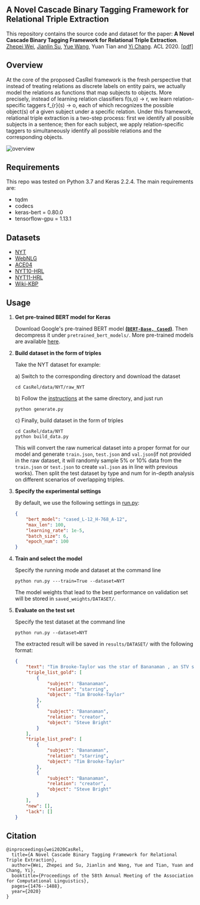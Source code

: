 ## A Novel Cascade Binary Tagging Framework for Relational Triple Extraction

This repository contains the source code and dataset for the paper: **A Novel Cascade Binary Tagging Framework for Relational Triple Extraction**. [Zhepei Wei](https://weizhepei.com/), [Jianlin Su](https://spaces.ac.cn/), [Yue Wang](https://ils.unc.edu/~wangyue/), Yuan Tian and [Yi Chang](http://yichang-cs.com/). ACL 2020. [[pdf]](https://arxiv.org/abs/1909.03227)


## Overview

At the core of the proposed CasRel framework is the fresh perspective that instead of treating relations as discrete labels on entity pairs, we actually model the relations as functions that map subjects to objects. More precisely, instead of learning relation classifiers f(s,o) -> r, we learn relation-specific taggers f_{r}(s) -> o, each of which recognizes the possible object(s) of a given subject under a specific relation. Under this framework, relational triple extraction is a two-step process: first we identify all possible subjects in a sentence; then for each subject, we apply relation-specific taggers to simultaneously identify all possible relations and the corresponding objects.

![overview](https://weizhepei.com/images/HBT_overview.png)


## Requirements

This repo was tested on Python 3.7 and Keras 2.2.4. The main requirements are:

- tqdm
- codecs
- keras-bert = 0.80.0
- tensorflow-gpu = 1.13.1

## Datasets

- [NYT](https://github.com/weizhepei/CasRel/tree/master/data/NYT)
- [WebNLG](https://github.com/weizhepei/CasRel/tree/master/data/WebNLG)
- [ACE04](https://github.com/weizhepei/CasRel/tree/master/data/ACE04)
- [NYT10-HRL](https://github.com/weizhepei/CasRel/tree/master/data/NYT10-HRL)
- [NYT11-HRL](https://github.com/weizhepei/CasRel/tree/master/data/NYT11-HRL)
- [Wiki-KBP](https://github.com/weizhepei/CasRel/tree/master/data/Wiki-KBP)

## Usage

1. **Get pre-trained BERT model for Keras**

   Download Google's pre-trained BERT model **[(`BERT-Base, Cased`)](https://storage.googleapis.com/bert_models/2018_10_18/cased_L-12_H-768_A-12.zip)**. Then decompress it under `pretrained_bert_models/`. More pre-trained models are available [here](https://github.com/google-research/bert#pre-trained-models).

2. **Build dataset in the form of triples**

   Take the NYT dataset for example: 

   a) Switch to the corresponding directory and download the dataset 

   ```shell
   cd CasRel/data/NYT/raw_NYT
   ```

   b) Follow the [instructions]((https://github.com/weizhepei/CasRel/tree/master/data/NYT/raw_NYT)) at the same directory, and just run

   ```shell
   python generate.py
   ```

   c) Finally, build dataset in the form of triples

   ```shell
   cd CasRel/data/NYT
   python build_data.py
   ```

   This will convert the raw numerical dataset into a proper format for our model and generate `train.json`, `test.json` and `val.json`(if not provided in the raw dataset, it will randomly sample 5% or 10% data from the `train.json` or `test.json` to create `val.json` as in line with previous works). Then split the test dataset by type and num for in-depth analysis on different scenarios of overlapping triples.

3. **Specify the experimental settings**

   By default, we use the following settings in [run.py](https://github.com/weizhepei/CasRel/blob/master/run.py):

   ```json
   {
       "bert_model": "cased_L-12_H-768_A-12",
       "max_len": 100,
       "learning_rate": 1e-5,
       "batch_size": 6,
       "epoch_num": 100
   }
   ```

4. **Train and select the model**

   Specify the running mode and dataset at the command line

   ```shell
   python run.py ---train=True --dataset=NYT
   ```

   The model weights that lead to the best performance on validation set will be stored in `saved_weights/DATASET/`.

5. **Evaluate on the test set**

   Specify the test dataset at the command line

   ```shell
   python run.py --dataset=NYT
   ```

   The extracted result will be saved in `results/DATASET/` with the following format:

   ```json
   {
       "text": "Tim Brooke-Taylor was the star of Bananaman , an STV series first aired on 10/03/1983 and created by Steve Bright .",
       "triple_list_gold": [
           {
               "subject": "Bananaman",
               "relation": "starring",
               "object": "Tim Brooke-Taylor"
           },
           {
               "subject": "Bananaman",
               "relation": "creator",
               "object": "Steve Bright"
           }
       ],
       "triple_list_pred": [
           {
               "subject": "Bananaman",
               "relation": "starring",
               "object": "Tim Brooke-Taylor"
           },
           {
               "subject": "Bananaman",
               "relation": "creator",
               "object": "Steve Bright"
           }
       ],
       "new": [],
       "lack": []
   }
   ```
   
## Citation

```
@inproceedings{wei2020CasRel,
  title={A Novel Cascade Binary Tagging Framework for Relational Triple Extraction},
  author={Wei, Zhepei and Su, Jianlin and Wang, Yue and Tian, Yuan and Chang, Yi},
  booktitle={Proceedings of the 58th Annual Meeting of the Association for Computational Linguistics},
  pages={1476--1488},
  year={2020}
}
```
